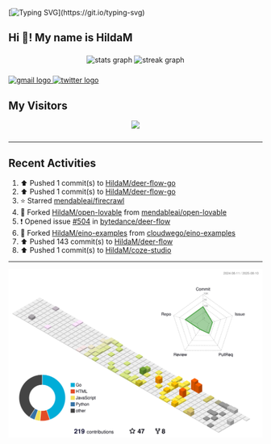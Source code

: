 [![Typing SVG](https://readme-typing-svg.herokuapp.com?size=50&duration=5000&color=8C43EA&vCenter=true&width=2000&height=70&lines=开拓视野,+冲破艰险,+洞悉所有,+贴近生活,+寻找真爱,+感受彼此;这就是人生的目的.)](https://git.io/typing-svg)


<h2 align="left">Hi 👋! My name is HildaM</h2>

###

<div align="center">
  <img src="https://github-readme-stats.vercel.app/api?username=HildaM&hide_title=false&hide_rank=false&show_icons=true&include_all_commits=true&count_private=true&disable_animations=false&theme=dracula&locale=en&hide_border=false" height="150" alt="stats graph"  />
  <img src="https://streak-stats.demolab.com?user=HildaM&locale=en&mode=daily&theme=dracula&hide_border=false&border_radius=5" height="150" alt="streak graph"  />
</div>


###

<div align="left">
  <a href="zhao163frozen@gmail.com" target="_blank">
    <img src="https://img.shields.io/static/v1?message=Gmail&logo=gmail&label=&color=D14836&logoColor=white&labelColor=&style=for-the-badge" height="35" alt="gmail logo"  />
  </a>
  <a href="https://x.com/_Albert_Bob" target="_blank">
    <img src="https://img.shields.io/static/v1?message=Twitter&logo=twitter&label=&color=1DA1F2&logoColor=white&labelColor=&style=for-the-badge" height="35" alt="twitter logo"  />
  </a>
</div>


## My Visitors

<div align="center">
  <img src="https://profile-counter.glitch.me/HildaM/count.svg?"  />
</div>

###


---

## Recent Activities


<!--RECENT_ACTIVITY:start-->
1. ⬆️ Pushed 1 commit(s) to [HildaM/deer-flow-go](https://github.com/HildaM/deer-flow-go)<br>
2. ⬆️ Pushed 1 commit(s) to [HildaM/deer-flow-go](https://github.com/HildaM/deer-flow-go)<br>
3. ⭐ Starred [mendableai/firecrawl](https://github.com/mendableai/firecrawl)<br>
4. 🔱 Forked [HildaM/open-lovable](https://github.com/HildaM/open-lovable) from [mendableai/open-lovable](https://github.com/mendableai/open-lovable)<br>
5. ❗️ Opened issue [#504](https://github.com/bytedance/deer-flow/issues/504) in [bytedance/deer-flow](https://github.com/bytedance/deer-flow)<br>
6. 🔱 Forked [HildaM/eino-examples](https://github.com/HildaM/eino-examples) from [cloudwego/eino-examples](https://github.com/cloudwego/eino-examples)<br>
7. ⬆️ Pushed 143 commit(s) to [HildaM/deer-flow](https://github.com/HildaM/deer-flow)<br>
8. ⬆️ Pushed 1 commit(s) to [HildaM/coze-studio](https://github.com/HildaM/coze-studio)<br>
<!--RECENT_ACTIVITY:end-->

---


![](./profile-3d-contrib/profile-south-season-animate.svg)
